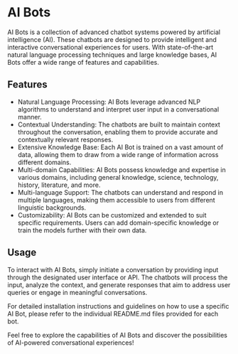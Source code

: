 # AI Bots

AI Bots is a collection of advanced chatbot systems powered by artificial intelligence (AI). These chatbots are designed to provide intelligent and interactive conversational experiences for users. With state-of-the-art natural language processing techniques and large knowledge bases, AI Bots offer a wide range of features and capabilities.

## Features

- Natural Language Processing: AI Bots leverage advanced NLP algorithms to understand and interpret user input in a conversational manner.
- Contextual Understanding: The chatbots are built to maintain context throughout the conversation, enabling them to provide accurate and contextually relevant responses.
- Extensive Knowledge Base: Each AI Bot is trained on a vast amount of data, allowing them to draw from a wide range of information across different domains.
- Multi-domain Capabilities: AI Bots possess knowledge and expertise in various domains, including general knowledge, science, technology, history, literature, and more.
- Multi-language Support: The chatbots can understand and respond in multiple languages, making them accessible to users from different linguistic backgrounds.
- Customizability: AI Bots can be customized and extended to suit specific requirements. Users can add domain-specific knowledge or train the models further with their own data.

## Usage

To interact with AI Bots, simply initiate a conversation by providing input through the designated user interface or API. The chatbots will process the input, analyze the context, and generate responses that aim to address user queries or engage in meaningful conversations.

For detailed installation instructions and guidelines on how to use a specific AI Bot, please refer to the individual README.md files provided for each bot.

Feel free to explore the capabilities of AI Bots and discover the possibilities of AI-powered conversational experiences!
